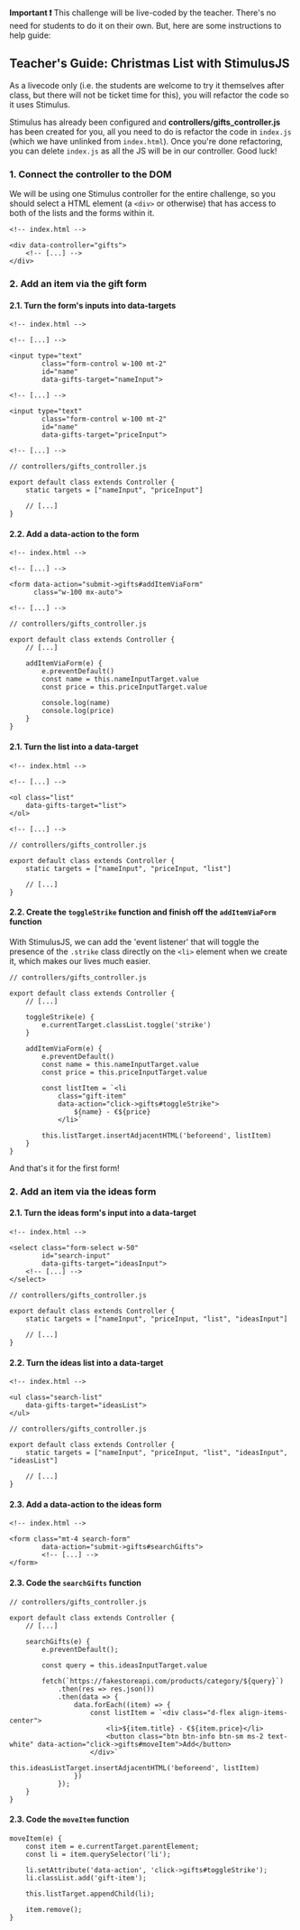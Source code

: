**Important ❗** This challenge will be live-coded by the teacher. There's no need for students to do it on their own. But, here are some instructions to help guide:

## Teacher's Guide: Christmas List with StimulusJS

As a livecode only (i.e. the students are welcome to try it themselves after class, but there will not be ticket time for this), you will refactor the code so it uses Stimulus.

Stimulus has already been configured and **controllers/gifts_controller.js** has been created for you, all you need to do is refactor the code in `index.js` (which we have unlinked from `index.html`). Once you're done refactoring, you can delete `index.js` as all the JS will be in our controller. Good luck!

### 1. Connect the controller to the DOM

We will be using one Stimulus controller for the entire challenge, so you should select a HTML element (a `<div>` or otherwise) that has access to both of the lists and the forms within it.

```
<!-- index.html -->

<div data-controller="gifts">
    <!-- [...] -->
</div>
```

### 2. Add an item via the gift form

#### 2.1. Turn the form's inputs into data-targets

```
<!-- index.html -->

<!-- [...] -->

<input type="text"
        class="form-control w-100 mt-2"
        id="name"
        data-gifts-target="nameInput">

<!-- [...] -->

<input type="text"
        class="form-control w-100 mt-2"
        id="name"
        data-gifts-target="priceInput">

<!-- [...] -->
```

```
// controllers/gifts_controller.js

export default class extends Controller {
    static targets = ["nameInput", "priceInput"]

    // [...]
}
```

#### 2.2. Add a data-action to the form

```
<!-- index.html -->

<!-- [...] -->

<form data-action="submit->gifts#addItemViaForm"
      class="w-100 mx-auto">

<!-- [...] -->

```

```
// controllers/gifts_controller.js

export default class extends Controller {
    // [...]

    addItemViaForm(e) {
        e.preventDefault()
        const name = this.nameInputTarget.value
        const price = this.priceInputTarget.value

        console.log(name)
        console.log(price)
    }
}
```

#### 2.1. Turn the list into a data-target

```
<!-- index.html -->

<!-- [...] -->

<ol class="list"
    data-gifts-target="list">
</ol>

<!-- [...] -->
```

```
// controllers/gifts_controller.js

export default class extends Controller {
    static targets = ["nameInput", "priceInput, "list"]

    // [...]
}
```

#### 2.2. Create the `toggleStrike` function and finish off the `addItemViaForm` function

With StimulusJS, we can add the 'event listener' that will toggle the presence of the `.strike` class directly on the `<li>` element when we create it, which makes our lives much easier.

```
// controllers/gifts_controller.js

export default class extends Controller {
    // [...]

    toggleStrike(e) {
        e.currentTarget.classList.toggle('strike')
    }

    addItemViaForm(e) {
        e.preventDefault()
        const name = this.nameInputTarget.value
        const price = this.priceInputTarget.value

        const listItem = `<li
            class="gift-item"
            data-action="click->gifts#toggleStrike">
                ${name} - €${price}
            </li>`

        this.listTarget.insertAdjacentHTML('beforeend', listItem)
    }
}
```

And that's it for the first form!

### 2. Add an item via the ideas form

#### 2.1. Turn the ideas form's input into a data-target

```
<!-- index.html -->

<select class="form-select w-50"
        id="search-input"
        data-gifts-target="ideasInput">
    <!-- [...] -->
</select>
```

```
// controllers/gifts_controller.js

export default class extends Controller {
    static targets = ["nameInput", "priceInput, "list", "ideasInput"]

    // [...]
}
```

#### 2.2. Turn the ideas list into a data-target

```
<!-- index.html -->

<ul class="search-list"
    data-gifts-target="ideasList">
</ul>
```

```
// controllers/gifts_controller.js

export default class extends Controller {
    static targets = ["nameInput", "priceInput, "list", "ideasInput", "ideasList"]

    // [...]
}
```

#### 2.3. Add a data-action to the ideas form

```
<!-- index.html -->

<form class="mt-4 search-form"
        data-action="submit->gifts#searchGifts">
        <!-- [...] -->
</form>
```

#### 2.3. Code the `searchGifts` function

```
// controllers/gifts_controller.js

export default class extends Controller {
    // [...]

    searchGifts(e) {
        e.preventDefault();

        const query = this.ideasInputTarget.value

        fetch(`https://fakestoreapi.com/products/category/${query}`)
            .then(res => res.json())
            .then(data => {
                data.forEach((item) => {
                    const listItem = `<div class="d-flex align-items-center">
                        <li>${item.title} - €${item.price}</li>
                        <button class="btn btn-info btn-sm ms-2 text-white" data-action="click->gifts#moveItem">Add</button>
                    </div>`
                    this.ideasListTarget.insertAdjacentHTML('beforeend', listItem)
                })
            });
    }
}
```

#### 2.3. Code the `moveItem` function

```
moveItem(e) {
    const item = e.currentTarget.parentElement;
    const li = item.querySelector('li');

    li.setAttribute('data-action', 'click->gifts#toggleStrike');
    li.classList.add('gift-item');

    this.listTarget.appendChild(li);

    item.remove();
}
```
